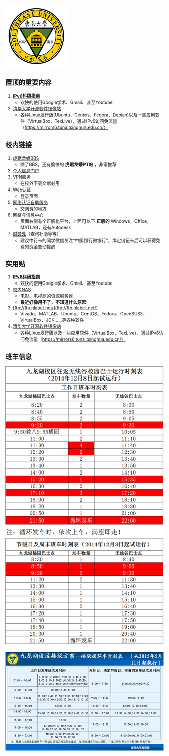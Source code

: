 ![](./res/SEU_small.jpg) 


## 置顶的重要内容  
1. [**IPv6科研指南**](IPv6/IPv6.md)  
    - 欢快的使用Google学术、Gmail、甚至Youtube  
2. [清华大学开源软件镜像站](https://mirrors.tuna.tsinghua.edu.cn/)  
    - 各种Linux发行版(Ubuntu、Centos、Fedora、Debian)以及一些应用软件（VirtualBox，TexLive），通过IPv6访问免流量（https://mirrors6.tuna.tsinghua.edu.cn/）  


## 校内链接  
1. [虎踞龙蟠BBS](http://bbs.seu.edu.cn/)  
    - 除了BBS，还有愉快的 **虎踞龙蟠PT站** ，非常推荐  
3. [个人信息门户](http://my.seu.edu.cn/)  
4. [VPN服务](https://vpn2.seu.edu.cn/)  
    - 在校外下载文献必用  
4. [Web认证](https://w.seu.edu.cn/)  
    - 登录页面  
5. [网络认证自助服务](https://selfservice.seu.edu.cn/selfservice/index.php)  
    - 交网费的地方  
6. [网络与信息中心](http://nic.seu.edu.cn/)  
    - 页面右侧有个正版化平台，上面可以下 **正版的** Windows，Office，MATLAB，还有Autodesk  
7. [财务处](http://caiwuchujf.seu.edu.cn/WFManager/login.jsp)（查询补助等等）  
    - 建议中行卡的同学微信关注“中国银行微银行”，绑定借记卡后可以获得免费的资金变动提醒  


## 实用贴  
1. [**IPv6科研指南**](IPv6/IPv6.md)  
    - 欢快的使用Google学术、Gmail、甚至Youtube  
2. [校内NAS](./posts/东南NAS.md)  
    - 电影、电视剧的资源服务器  
    - **最近好像用不了，不知道什么原因**  
3. [ftp://ftp.nlabct.net/](ftp://ftp.nlabct.net/)  
    - Vivado、MATLAB、Ubuntu、CentOS、Fedora、OpenSUSE、VirtualBox、JDK……等各种软件  
4. [清华大学开源软件镜像站](https://mirrors.tuna.tsinghua.edu.cn/)  
    - 各种Linux发行版以及一些应用软件（VirtualBox，TexLive），通过IPv6访问免流量（https://mirrors6.tuna.tsinghua.edu.cn/）  


## 班车信息  
![](./res/CNV.png)  
![](./res/schoolbus_small.jpg)  